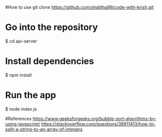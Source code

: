 #How to use
git clone https://github.com/shalitha99/code-with-krish.git

# Go into the repository
$ cd api-server

# Install dependencies
$ npm install

# Run the app
$ node index.js

#References
https://www.geeksforgeeks.org/bubble-sort-algorithms-by-using-javascript/ 
https://stackoverflow.com/questions/38911413/how-to-split-a-string-to-an-array-of-integers
